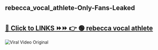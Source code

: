 
 ## rebecca_vocal_athlete-Only-Fans-Leaked

# <h2><a href="https://clipsfans.com/rebecca_vocal_athlete&ref=git">🔗 Click to LINKS ⏩⏩ 👉 🟢 rebecca vocal athlete </a></h2>

<a href="https://clipsfans.com/rebecca_vocal_athlete&ref=git" rel="nofollow" data-target="animated-image.originalLink"><img src="https://i.ibb.co.com/xMMVF88/686577567.gif" alt="Viral Video Original" style="max-width: 100%; display: inline-block;" data-target="animated-image.originalImage"></a>
